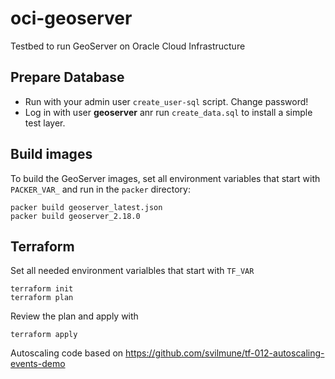 # oci-geoserver
Testbed to run GeoServer on Oracle Cloud Infrastructure

## Prepare Database

- Run with your admin user ```create_user-sql``` script. Change password!
- Log in with user **geoserver** anr run ```create_data.sql``` to install a simple test layer.

## Build images

To build the GeoServer images, set all environment variables that start with ```PACKER_VAR_``` and run in the ```packer``` directory: 
```
packer build geoserver_latest.json
packer build geoserver_2.18.0
```

## Terraform

Set all needed environment varialbles that start with ```TF_VAR```

````
terraform init
terraform plan
````

Review the plan and apply with

```
terraform apply
```



Autoscaling code based on https://github.com/svilmune/tf-012-autoscaling-events-demo